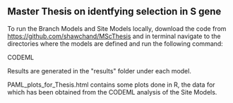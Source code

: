 ## Master Thesis on identfying selection in S gene

To run the Branch Models and Site Models locally, download the code from <link rel="canonical" href="/SARS-CoV-2-RBD_MAP_clinical_Abs/" /> https://github.com/shawchand/MScThesis and in terminal navigate to the directories where the models are defined and run the following command:

CODEML

Results are generated in the "results" folder under each model.


PAML_plots_for_Thesis.html contains some plots done in R, the data for which has been obtained from the CODEML analysis of the Site Models.

